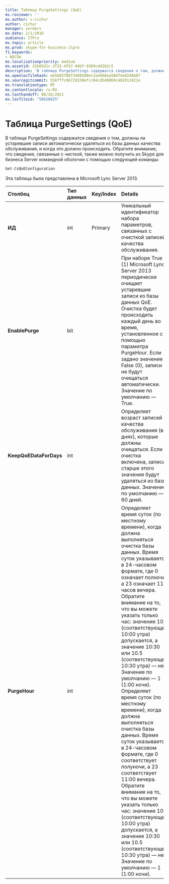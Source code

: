 ```yaml
---
title: Таблица PurgeSettings (QoE)
ms.reviewer: ''
ms.author: v-cichur
author: cichur
manager: serdars
ms.date: 2/1/2018
audience: ITPro
ms.topic: article
ms.prod: skype-for-business-itpro
f1.keywords:
- NOCSH
ms.localizationpriority: medium
ms.assetid: 31b85d1c-3f32-4f67-94bf-9389cdd282c5
description: 'В таблице PurgeSettings содержатся сведения о том, должны ли устаревшие записи автоматически удаляться из базы данных качества обслуживания, и когда это должно происходить. Обратите внимание, что сведения, связанные с чисткой, также можно получить из Skype для бизнеса Server командной оболочки с помощью следующей команды:'
ms.openlocfilehash: eb5b0570073498580ec2ad468ea50474e0246b07
ms.sourcegitcommit: 556fffc96729150efcc04cd5d6069c402012421e
ms.translationtype: MT
ms.contentlocale: ru-RU
ms.lasthandoff: 08/26/2021
ms.locfileid: "58620825"
---
```

# <a name="purgesettings-table-qoe"></a>Таблица PurgeSettings (QoE)
 
В таблице PurgeSettings содержатся сведения о том, должны ли устаревшие записи автоматически удаляться из базы данных качества обслуживания, и когда это должно происходить. Обратите внимание, что сведения, связанные с чисткой, также можно получить из Skype для бизнеса Server командной оболочки с помощью следующей команды:
  
```PowerShell
Get-CsQoEConfiguration
```

Эта таблица была представлена в Microsoft Lync Server 2013.
  
|**Столбец**|**Тип данных**|**Key/Index**|**Details**|
|:-----|:-----|:-----|:-----|
|**ИД** <br/> |int  <br/> |Primary  <br/> |Уникальный идентификатор набора параметров, связанных с очисткой записей качества обслуживания.  <br/> |
|**EnablePurge** <br/> |bit  <br/> ||При наборе True (1) Microsoft Lync Server 2013 периодически очищает устаревшие записи из базы данных QoE. Очистка будет происходить каждый день во время, установленное с помощью параметра PurgeHour. Если задано значение False (0), записи не будут очищаться автоматически. Значение по умолчанию — True.  <br/> |
|**KeepQoEDataForDays** <br/> |int  <br/> ||Определяет возраст записей качества обслуживания (в днях), которые должны очищаться. Если очистка включена, записи старше этого значения будут удаляться из базы данных. Значение по умолчанию — 60 дней.  <br/> |
|**PurgeHour** <br/> |int  <br/> ||Определяет время суток (по местному времени), когда должна выполняться очистка базы данных. Время суток указывается в 24-часовом формате, где 0 означает полночь, а 23 означает 11 часов вечера. Обратите внимание на то, что вы можете указать только час: значение 10 (соответствующее 10:00 утра) допускается, а значение 10:30 или 10.5 (соответствующее 10:30 утра) — нет. Значение по умолчанию — 1 (1:00 ночи). Определяет время суток (по местному времени), когда должна выполняться очистка базы данных. Время суток указывается в 24-часовом формате, где 0 соответствует полуночи, а 23 соответствует 11:00 вечера. Обратите внимание на то, что вы можете указать только час: значение 10 (соответствующее 10:00 утра) допускается, а значение 10:30 или 10.5 (соответствующее 10:30 утра) — нет. Значение по умолчанию — 1 (1:00 ночи).  <br/> |
   

